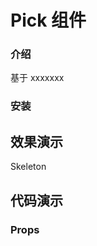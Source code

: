 # Pick 组件

### 介绍

基于 xxxxxxx

### 安装

## 效果演示

<div class="phone">
  <div class="phone-top">Skeleton</div>
  <div class="phone-content">

  </div>
  <div class="phone-bottom"></div>
</div>

## 代码演示

### Props
